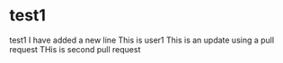# test1
test1
I have added a new line
This is user1
This is an update using a pull request
THis is second pull request

